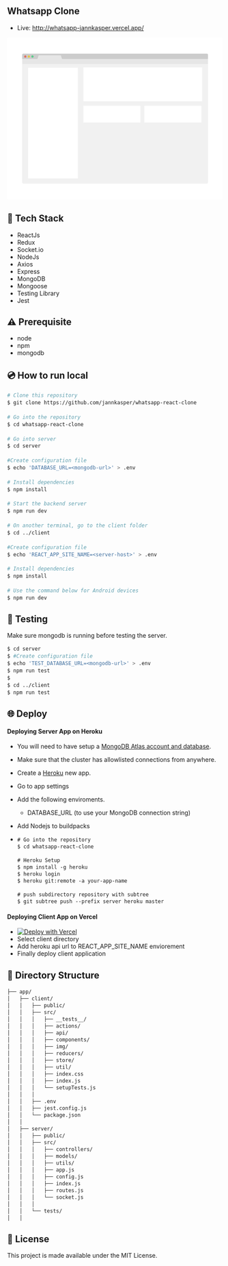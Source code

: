 ## Whatsapp Clone
- Live: http://whatsapp-jannkasper.vercel.app/

[![Product Name Screen Shot][product-screenshot]](https://github.com/jannkasper/whatsapp-react-clone/images/screenshot.png)

## :rocket: Tech Stack

- ReactJs
- Redux
- Socket.io
- NodeJs
- Axios
- Express
- MongoDB
- Mongoose
- Testing Library
- Jest

## :warning: Prerequisite

- node
- npm
- mongodb

## :cd: How to run local

```bash
# Clone this repository
$ git clone https://github.com/jannkasper/whatsapp-react-clone

# Go into the repository
$ cd whatsapp-react-clone

# Go into server
$ cd server

#Create configuration file
$ echo 'DATABASE_URL=<mongodb-url>' > .env

# Install dependencies
$ npm install

# Start the backend server
$ npm run dev

# On another terminal, go to the client folder
$ cd ../client

#Create configuration file
$ echo 'REACT_APP_SITE_NAME=<server-host>' > .env

# Install dependencies
$ npm install

# Use the command below for Android devices
$ npm run dev
```

## :mag_right: Testing

Make sure mongodb is running before testing the server.

```bash
$ cd server
$ #Create configuration file
$ echo 'TEST_DATABASE_URL=<mongodb-url>' > .env
$ npm run test
$
$ cd ../client
$ npm run test
```

## :globe_with_meridians: Deploy

#### Deploying Server App on Heroku

-  You will need to have setup a [MongoDB Atlas account and database](https://docs.atlas.mongodb.com/getting-started/).
- Make sure that the cluster has allowlisted connections from anywhere.
- Create a [Heroku](https://dashboard.heroku.com/new-app) new app.
- Go to app settings
- Add the following enviroments.
    - DATABASE_URL (to use your MongoDB connection string)
- Add Nodejs to buildpacks

-
      # Go into the repository
      $ cd whatsapp-react-clone

      # Heroku Setup
      $ npm install -g heroku
      $ heroku login
      $ heroku git:remote -a your-app-name

      # push subdirectory repository with subtree
      $ git subtree push --prefix server heroku master

#### Deploying Client App on Vercel

- [![Deploy with Vercel](https://vercel.com/button)](https://vercel.com/new/git/external?repository-url=https%3A%2F%2Fgithub.com%2Fjannkasper%2Fwhatsapp-react-clone&env=REACT_APP_SITE_NAME)
- Select client directory
- Add heroku api url to REACT_APP_SITE_NAME enviorement
- Finally deploy client application


## :book: Directory Structure

```
├── app/
│   ├── client/
│   │   ├── public/
│   │   ├── src/
│   │   │   ├── __tests__/
│   │   │   ├── actions/
│   │   │   ├── api/
│   │   │   ├── components/
│   │   │   ├── img/
│   │   │   ├── reducers/
│   │   │   ├── store/
│   │   │   ├── util/
│   │   │   ├── index.css
│   │   │   ├── index.js
│   │   │   └── setupTests.js
│   │   │
│   │   ├── .env
│   │   ├── jest.config.js
│   │   └── package.json
│   │
│   ├── server/
│   │   ├── public/
│   │   ├── src/
│   │   │   ├── controllers/
│   │   │   ├── models/
│   │   │   ├── utils/
│   │   │   ├── app.js
│   │   │   ├── config.js
│   │   │   ├── index.js
│   │   │   ├── routes.js
│   │   │   └── socket.js
│   │   │
│   │   └── tests/
│   │
```

## :memo: License

This project is made available under the MIT License.





<!-- MARKDOWN LINKS & IMAGES -->
[product-screenshot]: images/screenshot.png
